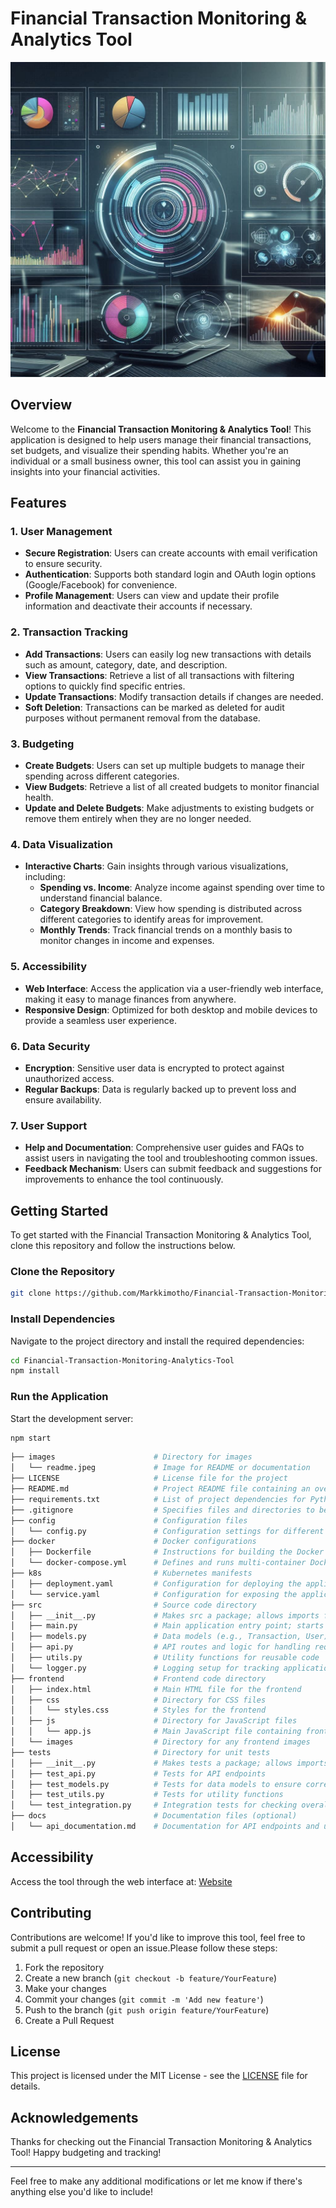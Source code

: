 # Financial Transaction Monitoring & Analytics Tool

![Logo](./images/readme.jpeg) <!-- Replace with a logo URL -->

## Overview
Welcome to the **Financial Transaction Monitoring & Analytics Tool**! This application is designed to help users manage their financial transactions, set budgets, and visualize their spending habits. Whether you're an individual or a small business owner, this tool can assist you in gaining insights into your financial activities.

## Features
### 1. User Management
- **Secure Registration**: Users can create accounts with email verification to ensure security.
- **Authentication**: Supports both standard login and OAuth login options (Google/Facebook) for convenience.
- **Profile Management**: Users can view and update their profile information and deactivate their accounts if necessary.

### 2. Transaction Tracking
- **Add Transactions**: Users can easily log new transactions with details such as amount, category, date, and description.
- **View Transactions**: Retrieve a list of all transactions with filtering options to quickly find specific entries.
- **Update Transactions**: Modify transaction details if changes are needed.
- **Soft Deletion**: Transactions can be marked as deleted for audit purposes without permanent removal from the database.

### 3. Budgeting
- **Create Budgets**: Users can set up multiple budgets to manage their spending across different categories.
- **View Budgets**: Retrieve a list of all created budgets to monitor financial health.
- **Update and Delete Budgets**: Make adjustments to existing budgets or remove them entirely when they are no longer needed.

### 4. Data Visualization
- **Interactive Charts**: Gain insights through various visualizations, including:
  - **Spending vs. Income**: Analyze income against spending over time to understand financial balance.
  - **Category Breakdown**: View how spending is distributed across different categories to identify areas for improvement.
  - **Monthly Trends**: Track financial trends on a monthly basis to monitor changes in income and expenses.

### 5. Accessibility
- **Web Interface**: Access the application via a user-friendly web interface, making it easy to manage finances from anywhere.
- **Responsive Design**: Optimized for both desktop and mobile devices to provide a seamless user experience.

### 6. Data Security
- **Encryption**: Sensitive user data is encrypted to protect against unauthorized access.
- **Regular Backups**: Data is regularly backed up to prevent loss and ensure availability.

### 7. User Support
- **Help and Documentation**: Comprehensive user guides and FAQs to assist users in navigating the tool and troubleshooting common issues.
- **Feedback Mechanism**: Users can submit feedback and suggestions for improvements to enhance the tool continuously.

## Getting Started
To get started with the Financial Transaction Monitoring & Analytics Tool, clone this repository and follow the instructions below.

### Clone the Repository
```bash
git clone https://github.com/Markkimotho/Financial-Transaction-Monitoring-Analytics-Tool.git
```

### Install Dependencies
Navigate to the project directory and install the required dependencies:

```bash
cd Financial-Transaction-Monitoring-Analytics-Tool
npm install
```

### Run the Application
Start the development server:

```bash
npm start
```

```graphql
├── images                      # Directory for images
│   └── readme.jpeg             # Image for README or documentation
├── LICENSE                     # License file for the project
├── README.md                   # Project README file containing an overview and setup instructions
├── requirements.txt            # List of project dependencies for Python packages
├── .gitignore                  # Specifies files and directories to be ignored by Git
├── config                      # Configuration files
│   └── config.py               # Configuration settings for different environments (e.g., development, production)
├── docker                      # Docker configurations
│   ├── Dockerfile              # Instructions for building the Docker image
│   └── docker-compose.yml      # Defines and runs multi-container Docker applications
├── k8s                         # Kubernetes manifests
│   ├── deployment.yaml         # Configuration for deploying the application on Kubernetes
│   └── service.yaml            # Configuration for exposing the application via a service
├── src                         # Source code directory
│   ├── __init__.py             # Makes src a package; allows imports from this directory
│   ├── main.py                 # Main application entry point; starts the application
│   ├── models.py               # Data models (e.g., Transaction, User) defining the structure of data
│   ├── api.py                  # API routes and logic for handling requests
│   ├── utils.py                # Utility functions for reusable code
│   └── logger.py               # Logging setup for tracking application behavior
├── frontend                    # Frontend code directory
│   ├── index.html              # Main HTML file for the frontend
│   ├── css                     # Directory for CSS files
│   │   └── styles.css          # Styles for the frontend
│   ├── js                      # Directory for JavaScript files
│   │   └── app.js              # Main JavaScript file containing frontend logic
│   └── images                  # Directory for any frontend images
├── tests                       # Directory for unit tests
│   ├── __init__.py             # Makes tests a package; allows imports from this directory
│   ├── test_api.py             # Tests for API endpoints
│   ├── test_models.py          # Tests for data models to ensure correct functionality
│   ├── test_utils.py           # Tests for utility functions
│   └── test_integration.py     # Integration tests for checking overall functionality
├── docs                        # Documentation files (optional)
│   └── api_documentation.md    # Documentation for API endpoints and usage

```

## Accessibility
Access the tool through the web interface at: [Website](https://example.com
)

## Contributing
Contributions are welcome! If you'd like to improve this tool, feel free to submit a pull request or open an issue.Please follow these steps:
1. Fork the repository
2. Create a new branch (`git checkout -b feature/YourFeature`)
3. Make your changes
4. Commit your changes (`git commit -m 'Add new feature'`)
5. Push to the branch (`git push origin feature/YourFeature`)
6. Create a Pull Request


## License
This project is licensed under the MIT License - see the [LICENSE](./LICENSE) file for details.

## Acknowledgements
Thanks for checking out the Financial Transaction Monitoring & Analytics Tool! Happy budgeting and tracking!

---
Feel free to make any additional modifications or let me know if there's anything else you'd like to include!






